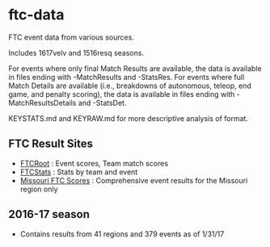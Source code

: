 # ftc-data

FTC event data from various sources.

Includes 1617velv and 1516resq seasons.

For events where only final Match Results are available, the data is available in files ending with -MatchResults and -StatsRes.
For events where full Match Details are available (i.e., breakdowns of autonomous, teleop, end game, and penalty scoring), the data is available in files ending with -MatchResultsDetails and -StatsDet.

KEYSTATS.md and KEYRAW.md for more descriptive analysis of format.

## FTC Result Sites

- [FTCRoot](http://www.ftcroot.com) :
    Event scores, Team match scores
- [FTCStats](http://ftcstats.org/) :
    Stats by team and event
- [Missouri FTC Scores](http://moftcscores.net/) :
    Comprehensive event results for the Missouri region only

## 2016-17 season

- Contains results from 41 regions and 379 events as of 1/31/17
